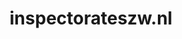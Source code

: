 ---
layout: post
title:  "inspectorateszw.nl"
internal_url:  "/dutchgov/inspectorateszw.nl.html"
subdomains_count: 2
all_subdomains_count: 11
urls_count: 2
ssl_rank: 0
http_rank: 75
url_link: /data/inspectorateszw.nl/urls.txt
all_subdomains_link: /data/inspectorateszw.nl/all_subdomains.txt
subdomains_link: /data/inspectorateszw.nl/subdomains.txt
categories: dutchgov
---
